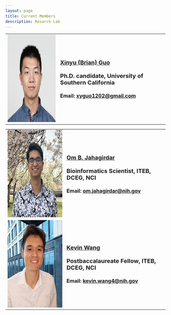 ```yaml
---
layout: page
title: Current Members
description: Resarch Lab
---
```




<table class="wide">
<tr>
  <td class="left">
      <a href="publpics/XG.html">
        <img src="publpics/XG.png" width="275" height="275" alt="Brian" title="Xinyu (Brian) Guo"/>
    </a>
  </td>
  <td class="right">
  <font size="4.5" >
  <a href="publpics/XG.html"> <b>Xinyu (Brian) Guo</b></a> <br><br>
  <b> Ph.D. candidate, University of Southern California </b> <br> <br>
  </font>
  <font size="3.5" >
  <b> Email: <a href="mailto: xyguo1202@gmail.com">xyguo1202@gmail.com</a></b> <br>
  </font> 
 </td>
 </tr>



<table class="wide">
<tr>
  <td class="left">
      <a href="publpics/OBJ.html">
        <img src="publpics/OJB.png" width="275" height="275" alt="Om" title="Om Jahagirdar"/>
    </a>
  </td>
  <td class="right">
  <font size="4.5" >
  <a href="publpics/OBJ.html"> <b>Om B. Jahagirdar </b></a> <br><br>
 <b> Bioinformatics Scientist, ITEB, DCEG, NCI </b> <br><br>
  </font>
  <font size="3.5" >
  <b> Email: <a href="mailto: om.jahagirdar@nih.gov">om.jahagirdar@nih.gov</a></b> <br>
  </font> 
 </td>
 </tr>

 
<tr>
  <td class="left">
      <a href="publpics/KW.html">
        <img src="publpics/KW.png" width="275" height="275" alt="Kevin Wang" title="Kevin Wang"/>
    </a>
  </td>
  <td class="right">
  <font size="4.5" >
 <a href="publpics/KW.html"> <b>Kevin Wang</b></a><br><br>
 <b> Postbaccalaureate Fellow, ITEB, DCEG, NCI </b> <br><br>
  </font>
  <font size="3.5" >
  <b> Email: <a href="mailto: kevin.wang4@nih.gov">kevin.wang4@nih.gov</a></b> <br>
  </font> 
 </td>
 </tr>








